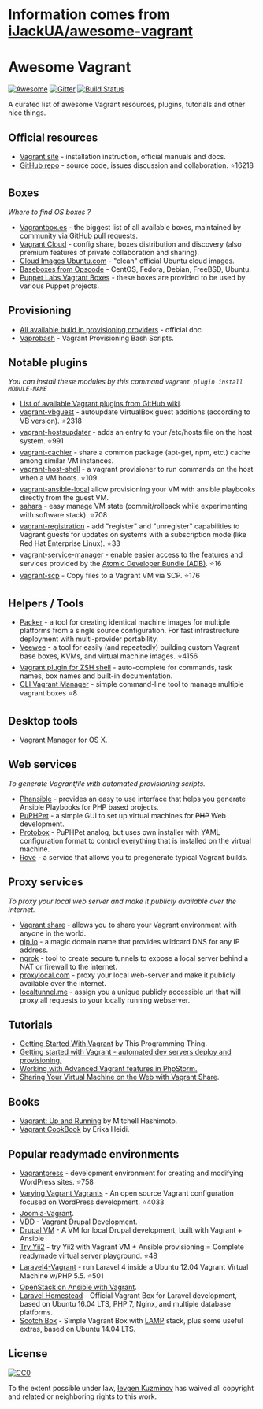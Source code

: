 # Information comes from [iJackUA/awesome-vagrant](https://github.com/iJackUA/awesome-vagrant)
# Awesome Vagrant
[![Awesome](https://cdn.rawgit.com/sindresorhus/awesome/d7305f38d29fed78fa85652e3a63e154dd8e8829/media/badge.svg)](https://github.com/sindresorhus/awesome) [![Gitter](https://badges.gitter.im/Join%20Chat.svg)](https://gitter.im/iJackUA/awesome-vagrant?utm_source=badge&utm_medium=badge&utm_campaign=pr-badge) [![Build Status](https://api.travis-ci.org/iJackUA/awesome-vagrant.svg?branch=master)](https://travis-ci.org/iJackUA/awesome-vagrant)

A curated list of awesome Vagrant resources, plugins, tutorials and other nice things.


## Official resources

* [Vagrant site](https://www.vagrantup.com/) - installation instruction, official manuals and docs.
* [GitHub repo](https://github.com/hashicorp/vagrant) - source code, issues discussion and collaboration. :star:16218


## Boxes

*Where to find OS boxes ?*

* [Vagrantbox.es](http://www.vagrantbox.es/) - the biggest list of all available boxes, maintained by community via GitHub pull requests.
* [Vagrant Cloud](https://app.vagrantup.com/boxes/search) - config share, boxes distribution and discovery (also premium features of private collaboration and sharing).
* [Cloud Images Ubuntu.com](https://cloud-images.ubuntu.com/vagrant/) - "clean" official Ubuntu cloud images.
* [Baseboxes from Opscode](https://github.com/chef/bento#current-baseboxes) - CentOS, Fedora, Debian, FreeBSD, Ubuntu.
* [Puppet Labs Vagrant Boxes](http://puppet-vagrant-boxes.puppetlabs.com/) - these boxes are provided to be used by various Puppet projects.


## Provisioning

* [All available build in provisioning providers](https://www.vagrantup.com/docs/provisioning/index.html) - official doc.
* [Vaprobash](http://fideloper.github.io/Vaprobash/index.html) - Vagrant Provisioning Bash Scripts.


## Notable plugins

*You can install these modules by this command `vagrant plugin install MODULE-NAME`*

* [List of available Vagrant plugins from GitHub wiki](https://github.com/hashicorp/vagrant/wiki/Available-Vagrant-Plugins).
* [vagrant-vbguest](https://github.com/dotless-de/vagrant-vbguest) - autoupdate VirtualBox guest additions (according to VB version). :star:2318
* [vagrant-hostsupdater](https://github.com/cogitatio/vagrant-hostsupdater) - adds an entry to your /etc/hosts file on the host system. :star:991
* [vagrant-cachier](http://fgrehm.viewdocs.io/vagrant-cachier/) - share a common package (apt-get, npm, etc.) cache among similar VM instances.
* [vagrant-host-shell](https://github.com/phinze/vagrant-host-shell) - a vagrant provisioner to run commands on the host when a VM boots. :star:109
* [vagrant-ansible-local](https://github.com/jaugustin/vagrant-ansible-local)  allow provisioning your VM with ansible playbooks directly from the guest VM.
* [sahara](https://github.com/jedi4ever/sahara) - easy manage VM state (commit/rollback while experimenting with software stack). :star:708
* [vagrant-registration](https://github.com/projectatomic/adb-vagrant-registration) - add "register" and "unregister" capabilities to Vagrant guests for updates on systems with a subscription model(like Red Hat Enterprise Linux). :star:33
* [vagrant-service-manager](https://github.com/projectatomic/vagrant-service-manager) - enable easier access to the features and services provided by the [Atomic Developer Bundle (ADB)](https://github.com/projectatomic/adb-atomic-developer-bundle). :star:16
* [vagrant-scp](https://github.com/invernizzi/vagrant-scp) - Copy files to a Vagrant VM via SCP. :star:176

## Helpers / Tools

* [Packer](https://www.packer.io/) - a tool for creating identical machine images for multiple platforms from a single source configuration. For fast infrastructure deployment with multi-provider portability.
* [Veewee](https://github.com/jedi4ever/veewee) - a tool for easily (and repeatedly) building custom Vagrant base boxes, KVMs, and virtual machine images. :star:4156
* [Vagrant plugin for ZSH shell](https://github.com/robbyrussell/oh-my-zsh/wiki/Plugins#vagrant) - auto-complete for commands, task names, box names and built-in documentation.
* [CLI Vagrant Manager](https://github.com/MunGell/vgm) - simple command-line tool to manage multiple vagrant boxes :star:8

## Desktop tools

* [Vagrant Manager](http://vagrantmanager.com/) for OS X.

## Web services

*To generate Vagrantfile with automated provisioning scripts.*

* [Phansible](http://phansible.com/) - provides an easy to use interface that helps you generate Ansible Playbooks for PHP based projects.
* [PuPHPet](https://puphpet.com/) - a simple GUI to set up virtual machines for <s>PHP</s> Web development.
* [Protobox](http://getprotobox.com/) - PuPHPet analog, but uses own installer with YAML configuration format to control everything that is installed on the virtual machine.
* [Rove](http://rove.io/) - a service that allows you to pregenerate typical Vagrant builds.

## Proxy services

*To proxy your local web server and make it publicly available over the internet.*

* [Vagrant share](https://www.vagrantup.com/docs/share/) - allows you to share your Vagrant environment with anyone in the world.
* [nip.io](http://nip.io) - a magic domain name that provides wildcard DNS
for any IP address.
* [ngrok](https://ngrok.com/) - tool to create secure tunnels to expose a local server behind a NAT or firewall to the internet.
* [proxylocal.com](http://proxylocal.com) - proxy your local web-server and make it publicly available over the internet.
* [localtunnel.me](https://localtunnel.github.io/www/) - assign you a unique publicly accessible url that will proxy all requests to your locally running webserver.

## Tutorials

* [Getting Started With Vagrant](http://www.thisprogrammingthing.com/2013/getting-started-with-vagrant/) by This Programming Thing.
* [Getting started with Vagrant - automated dev servers deploy and provisioning.](http://stdout.in/en/post/getting_started_with_vagrant_automated_dev_servers_deploy_and_provisioning)
* [Working with Advanced Vagrant features in PhpStorm.](http://confluence.jetbrains.com/display/PhpStorm/Working+with+Advanced+Vagrant+features+in+PhpStorm)
* [Sharing Your Virtual Machine on the Web with Vagrant Share](https://scotch.io/tutorials/sharing-your-virtual-machine-on-the-web-with-vagrant-share).

## Books

* [Vagrant: Up and Running](https://www.amazon.com/Vagrant-Running-Virtualized-Development-Environments/dp/1449335837) by Mitchell Hashimoto.
* [Vagrant CookBook](https://leanpub.com/vagrantcookbook) by Erika Heidi.

## Popular readymade environments

* [Vagrantpress](https://github.com/vagrantpress/vagrantpress) - development environment for creating and modifying WordPress sites. :star:758
* [Varying Vagrant Vagrants](https://github.com/Varying-Vagrant-Vagrants/VVV) - An open source Vagrant configuration focused on WordPress development. :star:4033
* [Joomla-Vagrant](https://github.com/joomlatools/joomlatools-vagrant).
* [VDD](https://www.drupal.org/project/vdd) - Vagrant Drupal Development.
* [Drupal VM](https://www.drupalvm.com/) - A VM for local Drupal development, built with Vagrant + Ansible
* [Try Yii2](https://github.com/iJackUA/try-yii2) - try Yii2 with Vagrant VM + Ansible provisioning = Complete readymade virtual server playground. :star:48
* [Laravel4-Vagrant](https://github.com/bryannielsen/Laravel4-Vagrant) - run Laravel 4 inside a Ubuntu 12.04 Vagrant Virtual Machine w/PHP 5.5. :star:501
* [OpenStack on Ansible with Vagrant](https://github.com/openstack-ansible/openstack-ansible).
* [Laravel Homestead](https://laravel.com/docs/master/homestead) - Official Vagrant Box for Laravel development, based on Ubuntu 16.04 LTS, PHP 7, Nginx, and multiple database platforms.
* [Scotch Box](https://scotch.io/bar-talk/announcing-scotch-box-2-0-our-dead-simple-vagrant-lamp-stack-improved) - Simple Vagrant Box with [LAMP](https://en.m.wikipedia.org/wiki/LAMP_%28software_bundle%29) stack, plus some useful extras, based on Ubuntu 14.04 LTS.


## License

[![CC0](https://licensebuttons.net/p/zero/1.0/88x31.png)](https://creativecommons.org/publicdomain/zero/1.0/)

To the extent possible under law, [Ievgen Kuzminov](http://stdout.in/) has waived all copyright and related or neighboring rights to this work.

